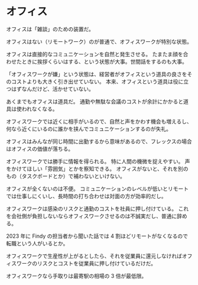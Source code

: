 # オフィス

オフィスは「雑談」のための装置だ。

オフィスはない（リモートワーク）のが普通で、オフィスワークが特別な状態。

オフィスは直接的なコミュニケーションを自然と発生させる。
たまたま顔を合わせたときに挨拶くらいはする、という状態が大事。世間話をするのも大事。

「オフィスワークが嫌」という状態は、経営者がオフィスという道具の良さをそのコストよりも大きく引き出せていない。
本来、オフィスという道具は役に立つはずなんだけど、活かせていない。

あくまでもオフィスは道具だ。
通勤や無駄な会議のコストが余計にかかると道具は使われなくなる。

オフィスワークでは近くに相手がいるので、自然と声をかわす機会も増えるし、何なら近くにいるのに誰かを挟んでコミュニケーションするのが失礼。

オフィスはみんなが同じ時間に出勤するから意味があるので、フレックスの場合はオフィスの価値が落ちる。

オフィスワークでは勝手に情報を得られる。
特に人間の機微を捉えやすい。
声をかけてほしい「雰囲気」とかを察知できる。
オフィスがないと、それを別のもの（タスクボードとか）で補わないといけない。

オフィスが全くないのは不便。
コミュニケーションのレベルが低いとリモートでは仕事しにくいし、長時間の打ち合わせは対面の方が効率的だし。

オフィスワークは感染のリスクと通勤のコストを社員に押し付けている。
これを会社側が負担しないならオフィスワークさせるのは不誠実だし、普通に辞める。

2023 年に Findy の担当者から聞いた話では 4 割ほどリモートがなくなるので転職という人がいるとか。

オフィスワークで生産性が上がるとしたら、それを従業員に還元しなければオフィスワークのリスクとコストを従業員に押し付けているだけだ。

オフィスワークなら手取りは最寄駅の相場の 3 倍が最低限。
